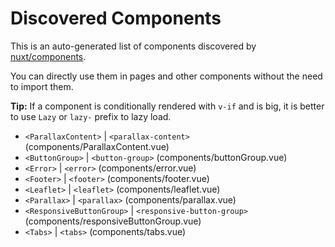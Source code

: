 # Discovered Components

This is an auto-generated list of components discovered by [nuxt/components](https://github.com/nuxt/components).

You can directly use them in pages and other components without the need to import them.

**Tip:** If a component is conditionally rendered with `v-if` and is big, it is better to use `Lazy` or `lazy-` prefix to lazy load.

- `<ParallaxContent>` | `<parallax-content>` (components/ParallaxContent.vue)
- `<ButtonGroup>` | `<button-group>` (components/buttonGroup.vue)
- `<Error>` | `<error>` (components/error.vue)
- `<Footer>` | `<footer>` (components/footer.vue)
- `<Leaflet>` | `<leaflet>` (components/leaflet.vue)
- `<Parallax>` | `<parallax>` (components/parallax.vue)
- `<ResponsiveButtonGroup>` | `<responsive-button-group>` (components/responsiveButtonGroup.vue)
- `<Tabs>` | `<tabs>` (components/tabs.vue)
